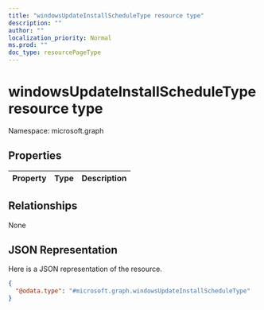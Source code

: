 ```yaml
---
title: "windowsUpdateInstallScheduleType resource type"
description: ""
author: ""
localization_priority: Normal
ms.prod: ""
doc_type: resourcePageType
---
```


# windowsUpdateInstallScheduleType resource type


Namespace: microsoft.graph



## Properties
|Property|Type|Description|
|:---|:---|:---|

## Relationships
None

## JSON Representation
Here is a JSON representation of the resource.
<!-- {
  "blockType": "resource",
  "@odata.type": "microsoft.graph.windowsUpdateInstallScheduleType"
}
-->
``` json
{
  "@odata.type": "#microsoft.graph.windowsUpdateInstallScheduleType"
}
```

